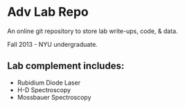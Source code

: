 Adv Lab Repo
============

An online git repository to store lab write-ups, code, & data.


Fall 2013 - NYU undergraduate.


Lab complement includes:
------------------------
* Rubidium Diode Laser
* H-D Spectroscopy
* Mossbauer Spectroscopy


